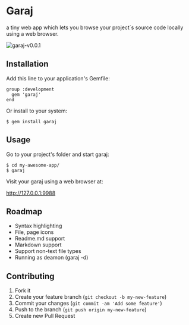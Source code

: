 Garaj
=====

a tiny web app which lets you browse your project`s source code
locally using a web browser.

![garaj-v0.0.1](http://i.imgur.com/6gVvQ.png)

## Installation

Add this line to your application's Gemfile:

    group :development 
      gem 'garaj'
    end

Or install to your system:

    $ gem install garaj

## Usage

Go to your project's folder and start garaj:

    $ cd my-awesome-app/
    $ garaj

Visit your garaj using a web browser at:

http://127.0.0.1:9988

## Roadmap

* Syntax highlighting
* File, page icons
* Readme.md support
* Markdown support
* Support non-text file types
* Running as deamon (garaj -d)

## Contributing

1. Fork it
2. Create your feature branch (`git checkout -b my-new-feature`)
3. Commit your changes (`git commit -am 'Add some feature'`)
4. Push to the branch (`git push origin my-new-feature`)
5. Create new Pull Request
